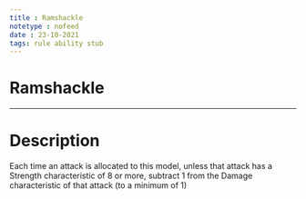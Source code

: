 ```yaml
---
title : Ramshackle
notetype : nofeed
date : 23-10-2021
tags: rule ability stub
---
```


# Ramshackle

---

# Description

Each time an attack is allocated to this model, unless that attack has a Strength characteristic of 8 or more, subtract 1 from the Damage characteristic of that attack (to a minimum of 1)